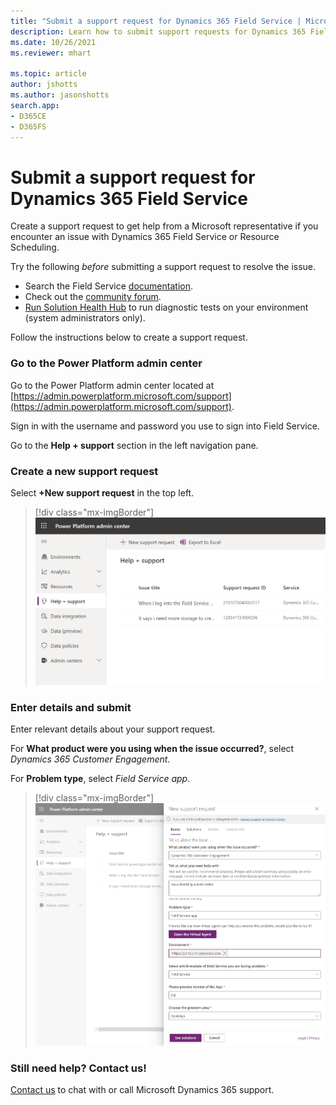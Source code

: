 ```yaml
---
title: "Submit a support request for Dynamics 365 Field Service | MicrosoftDocs"
description: Learn how to submit support requests for Dynamics 365 Field Service
ms.date: 10/26/2021
ms.reviewer: mhart

ms.topic: article
author: jshotts
ms.author: jasonshotts
search.app:
- D365CE
- D365FS
---
```


# Submit a support request for Dynamics 365 Field Service

Create a support request to get help from a Microsoft representative if you encounter an issue with Dynamics 365 Field Service or Resource Scheduling.

Try the following _before_ submitting a support request to resolve the issue.

- Search the Field Service [documentation](https://aka.ms/fs).
- Check out the [community forum](https://community.dynamics.com/365/fieldservice).
- [Run Solution Health Hub](troubleshoot-field-service-solution-health.md) to run diagnostic tests on your environment (system administrators only).

Follow the instructions below to create a support request.

### Go to the Power Platform admin center

Go to the Power Platform admin center located at [https://admin.powerplatform.microsoft.com/support](https://admin.powerplatform.microsoft.com/support).

Sign in with the username and password you use to sign into Field Service.

Go to the **Help + support** section in the left navigation pane.

### Create a new support request

Select **+New support request** in the top left.

> [!div class="mx-imgBorder"]
> ![Power Platform admin center, showing the help and support page.](./media/get-help-new-ticket.png)

### Enter details and submit

Enter relevant details about your support request.

For **What product were you using when the issue occurred?**, select *Dynamics 365 Customer Engagement*.

For **Problem type**, select *Field Service app*.

> [!div class="mx-imgBorder"]
> ![Power Platform admin center support request.](./media/get-help-submit-ticket.png)

### Still need help? Contact us!

[Contact us](https://dynamics.microsoft.com/contact-us/) to chat with or call Microsoft Dynamics 365 support.
